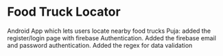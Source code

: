 # Food Truck Locator
Android App which lets users locate nearby food trucks
Puja: added the register/login page with firebase Authentication.
Added the firebase email and password authentication. 
Added the regex for data validation

